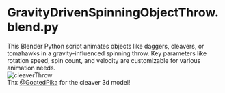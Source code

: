 # GravityDrivenSpinningObjectThrow.blend.py
This Blender Python script animates objects like daggers, cleavers, or tomahawks in a gravity-influenced spinning throw. Key parameters like rotation speed, spin count, and velocity are customizable for various animation needs.<br>
![cleaverThrow](https://github.com/Lemon2311/GravityDrivenSpinningObjectThrow.blend.py/assets/63803133/348b6a8a-066b-4751-acb7-acdf1e26f1b2) <br>
Thx [@GoatedPika](https://github.com/GoatedPika) for the cleaver 3d model!
